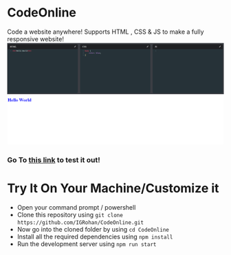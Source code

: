 # CodeOnline

Code a website anywhere! Supports HTML , CSS & JS to make a fully responsive website! <br>
<img src="./public/screenshot.png"></img>

### Go To [this link](https://codeonline.igrohan.repl.co/) to test it out!

# Try It On Your Machine/Customize it
- Open your command prompt / powershell
- Clone this repository using `git clone https://github.com/IGRohan/CodeOnline.git`
- Now go into the cloned folder by using `cd CodeOnline`
- Install all the required dependencies using `npm install`
- Run the development server using `npm run start`
